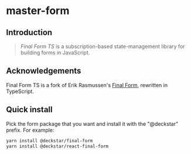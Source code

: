 # master-form

## Introduction

> _Final Form TS_ is a subscription-based state-management library for building forms in JavaScript.

## Acknowledgements

Final Form TS is a fork of Erik Rasmussen's [Final Form](https://final-form.org), rewritten in TypeScript.

## Quick install

Pick the form package that you want and install it with the "@deckstar" prefix. For example:

```bash
yarn install @deckstar/final-form
yarn install @deckstar/react-final-form
```
